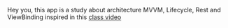 Hey you, this app is a study about architecture MVVM, Lifecycle, Rest and ViewBinding inspired in this [class video](https://www.youtube.com/watch?v=Gf5VEBQQzrk&list=PLOf9Wh_GuZZxGM4DQEyu0zwSsjGO5Q8jq&index=5)
